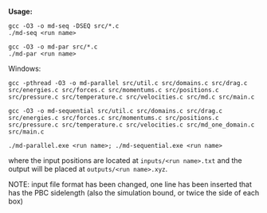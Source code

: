 **Usage:**
```console
gcc -O3 -o md-seq -DSEQ src/*.c
./md-seq <run name>

gcc -O3 -o md-par src/*.c
./md-par <run name>
```
Windows:
```
gcc -pthread -O3 -o md-parallel src/util.c src/domains.c src/drag.c src/energies.c src/forces.c src/momentums.c src/positions.c src/pressure.c src/temperature.c src/velocities.c src/md.c src/main.c

gcc -O3 -o md-sequential src/util.c src/domains.c src/drag.c src/energies.c src/forces.c src/momentums.c src/positions.c src/pressure.c src/temperature.c src/velocities.c src/md_one_domain.c src/main.c

./md-parallel.exe <run name>; ./md-sequential.exe <run name>
```
where the input positions are located at `inputs/<run name>.txt` and the output will be placed at `outputs/<run name>.xyz`.

NOTE: input file format has been changed, one line has been inserted that has the
PBC sidelength (also the simulation bound, or twice the side of each box)
